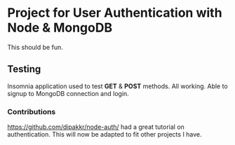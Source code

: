 # Project for User Authentication with Node & MongoDB

This should be fun.

## Testing

Insomnia application used to test **GET** & **POST** methods. All working. Able to signup to MongoDB connection and login.

### Contributions

https://github.com/dipakkr/node-auth/ had a great tutorial on authentication. This will now be adapted to fit other projects I have. 